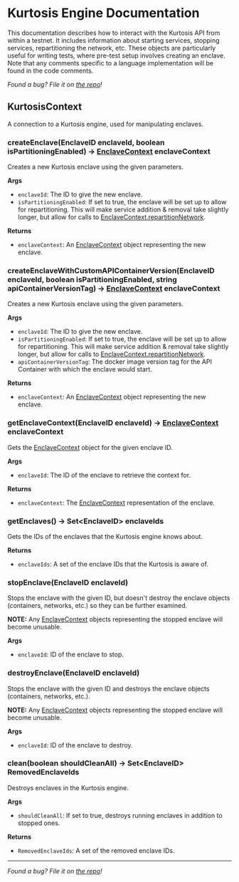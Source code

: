 Kurtosis Engine Documentation
=============================
This documentation describes how to interact with the Kurtosis API from within a testnet. It includes information about starting services, stopping services, repartitioning the network, etc. These objects are particularly useful for writing tests, where pre-test setup involves creating an enclave. Note that any comments specific to a language implementation will be found in the code comments.

_Found a bug? File it on [the repo][issues]!_

KurtosisContext
---------------
A connection to a Kurtosis engine, used for manipulating enclaves.

### createEnclave(EnclaveID enclaveId, boolean isPartitioningEnabled) -\> [EnclaveContext][enclavecontext] enclaveContext
Creates a new Kurtosis enclave using the given parameters.

**Args**
* `enclaveId`: The ID to give the new enclave.
* `isPartitioningEnabled`: If set to true, the enclave will be set up to allow for repartitioning. This will make service addition & removal take slightly longer, but allow for calls to [EnclaveContext.repartitionNetwork][enclavecontext_repartitionnetwork].

**Returns**
* `enclaveContext`: An [EnclaveContext][enclavecontext] object representing the new enclave.

### createEnclaveWithCustomAPIContainerVersion(EnclaveID enclaveId, boolean isPartitioningEnabled, string apiContainerVersionTag) -\> [EnclaveContext][enclavecontext] enclaveContext
Creates a new Kurtosis enclave using the given parameters.

**Args**
* `enclaveId`: The ID to give the new enclave.
* `isPartitioningEnabled`: If set to true, the enclave will be set up to allow for repartitioning. This will make service addition & removal take slightly longer, but allow for calls to [EnclaveContext.repartitionNetwork][enclavecontext_repartitionnetwork].
* `apiContainerVersionTag`: The docker image version tag for the API Container with which the enclave would start.

**Returns**
* `enclaveContext`: An [EnclaveContext][enclavecontext] object representing the new enclave.

### getEnclaveContext(EnclaveID enclaveId) -\> [EnclaveContext][enclavecontext] enclaveContext
Gets the [EnclaveContext][enclavecontext] object for the given enclave ID.

**Args**
* `enclaveId`: The ID of the enclave to retrieve the context for.

**Returns**
* `enclaveContext`: The [EnclaveContext][enclavecontext] representation of the enclave.

### getEnclaves() -\> Set\<EnclaveID\> enclaveIds
Gets the IDs of the enclaves that the Kurtosis engine knows about.

**Returns**
* `enclaveIds`: A set of the enclave IDs that the Kurtosis is aware of.

### stopEnclave(EnclaveID enclaveId)
Stops the enclave with the given ID, but doesn't destroy the enclave objects (containers, networks, etc.) so they can be further examined.

**NOTE:** Any [EnclaveContext][enclavecontext] objects representing the stopped enclave will become unusable.

**Args**
* `enclaveId`: ID of the enclave to stop.

### destroyEnclave(EnclaveID enclaveId)
Stops the enclave with the given ID and destroys the enclave objects (containers, networks, etc.).

**NOTE:** Any [EnclaveContext][enclavecontext] objects representing the stopped enclave will become unusable.

**Args**
* `enclaveId`: ID of the enclave to destroy.

### clean(boolean shouldCleanAll) -\> Set\<EnclaveID\> RemovedEnclaveIds
Destroys enclaves in the Kurtosis engine.

**Args**
* `shouldCleanAll`: If set to true, destroys running enclaves in addition to stopped ones.

**Returns**
* `RemovedEnclaveIds`: A set of the removed enclave IDs.

---

_Found a bug? File it on [the repo][issues]!_

[issues]: https://github.com/kurtosis-tech/kurtosis-sdk/issues

<!-- TODO Make the function definition not include args or return values, so we don't get these huge ugly links that break if we change the function signature -->
<!-- TODO make the reference names a) be properly-cased (e.g. "Service.isAvailable" rather than "service_isavailable") and b) have an underscore in front of them, so they're easy to find-replace without accidentally over-replacing -->

[enclavecontext]: ../kurtosis/core-lib-documentation#enclavecontext
[enclavecontext_repartitionnetwork]: ../kurtosis/core-lib-documentation#repartitionnetworkmappartitionid-setserviceid-partitionservices-mappartitionid-mappartitionid-partitionconnection-partitionconnections-partitionconnection-defaultconnection
